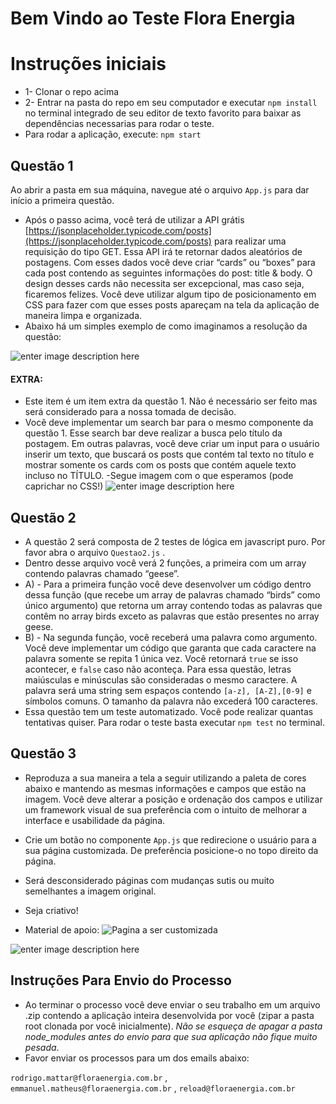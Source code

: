 # Bem Vindo ao Teste Flora Energia

# Instruções iniciais

- 1- Clonar o repo acima
- 2- Entrar na pasta do repo em seu computador e executar `npm install` no terminal integrado de seu editor de texto favorito para baixar as dependências necessarias para rodar o teste.
- Para rodar a aplicação, execute: `npm start`

## Questão 1

Ao abrir a pasta em sua máquina, navegue até o arquivo `App.js` para dar início a primeira questão.

- Após o passo acima, você terá de utilizar a API grátis [https://jsonplaceholder.typicode.com/posts](https://jsonplaceholder.typicode.com/posts) para realizar uma requisição do tipo GET. Essa API irá te retornar dados aleatórios de postagens. Com esses dados você deve criar “cards” ou “boxes” para cada post contendo as seguintes informações do post: title & body. O design desses cards não necessita ser excepcional, mas caso seja, ficaremos felizes. Você deve utilizar algum tipo de posicionamento em CSS para fazer com que esses posts apareçam na tela da aplicação de maneira limpa e organizada.
- Abaixo há um simples exemplo de como imaginamos a resolução da questão:

![enter image description here](https://res.cloudinary.com/di9midi23/image/upload/v1636579628/Screenshot_from_2021-11-10_18-11-08_r3cguh.png)

#### EXTRA:

- Este item é um item extra da questão 1. Não é necessário ser feito mas será considerado para a nossa tomada de decisão.
- Você deve implementar um search bar para o mesmo componente da questão 1. Esse search bar deve realizar a busca pelo título da postagem. Em outras palavras, você deve criar um input para o usuário inserir um texto, que buscará os posts que contém tal texto no título e mostrar somente os cards com os posts que contém aquele texto incluso no TÍTULO.
  -Segue imagem com o que esperamos (pode caprichar no CSS!)
  ![enter image description here](https://res.cloudinary.com/di9midi23/image/upload/v1636582183/Questao1_extra_rvjtci.png)

## Questão 2

- A questão 2 será composta de 2 testes de lógica em javascript puro. Por favor abra o arquivo `Questao2.js` .
- Dentro desse arquivo você verá 2 funções, a primeira com um array contendo palavras chamado “geese”.
- A) - Para a primeira função você deve desenvolver um código dentro dessa função (que recebe um array de palavras chamado “birds” como único argumento) que retorna um array contendo todas as palavras que contêm no array birds exceto as palavras que estão presentes no array geese.
- B) - Na segunda função, você receberá uma palavra como argumento. Você deve implementar um código que garanta que cada caractere na palavra somente se repita 1 única vez. Você retornará `true` se isso acontecer, e `false` caso não aconteça. Para essa questão, letras maiúsculas e minúsculas são consideradas o mesmo caractere. A palavra será uma string sem espaços contendo `[a-z], [A-Z],[0-9]` e símbolos comuns. O tamanho da palavra não excederá 100 caracteres.
- Essa questão tem um teste automatizado. Você pode realizar quantas tentativas quiser. Para rodar o teste basta executar `npm test` no terminal. 


## Questão 3

- Reproduza a sua maneira a tela a seguir utilizando a paleta de cores abaixo e mantendo as mesmas informações e campos que estão na imagem. Você deve alterar a posição e ordenação dos campos e utilizar um framework visual de sua preferência com o intuito de melhorar a interface e usabilidade da página.
- Crie um botão no componente `App.js` que redirecione o usuário para a sua página customizada. De preferência posicione-o no topo direito da página.
- Será desconsiderado páginas com mudanças sutis ou muito semelhantes a imagem original.

- Seja criativo!
- Material de apoio:
  ![Pagina a ser customizada](https://res.cloudinary.com/di9midi23/image/upload/v1636588064/Screenshot_from_2021-11-10_20-46-14_qh7wlf.png)

![enter image description here](https://res.cloudinary.com/di9midi23/image/upload/v1636588114/Cores-e-Padr%C3%B5es_dwjvgx.jpg)

## Instruções Para Envio do Processo

- Ao terminar o processo você deve enviar o seu trabalho em um arquivo .zip contendo a aplicação inteira desenvolvida por você (zipar a pasta root clonada por você inicialmente). _Não se esqueça de apagar a pasta node_modules antes do envio para que sua aplicação não fique muito pesada_.
- Favor enviar os processos para um dos emails abaixo:

`rodrigo.mattar@floraenergia.com.br` , `emmanuel.matheus@floraenergia.com.br` , `reload@floraenergia.com.br`
